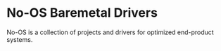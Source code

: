 # No-OS Baremetal Drivers

No-OS is a collection of projects and drivers for optimized end-product systems.
